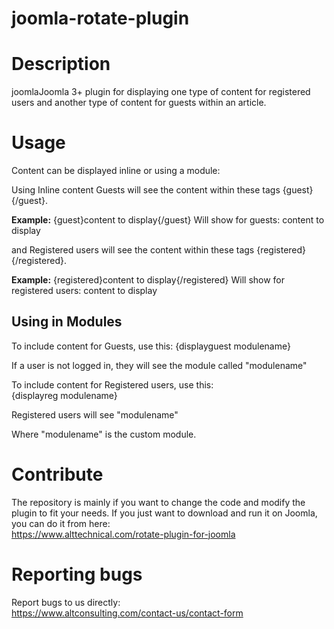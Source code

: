 # joomla-rotate-plugin

# Description
joomlaJoomla 3+ plugin for displaying one type of content for registered users and another type of content for guests within an article.

# Usage
Content can be displayed inline or using a module:

Using Inline content
Guests will see the content within these tags {guest}{/guest}.

**Example:**
{guest}content to display{/guest}
Will show for guests: content to display

and Registered users will see the content within these tags {registered}{/registered}.

**Example:**
{registered}content to display{/registered}
Will show for registered users: content to display

## Using in Modules
To include content for Guests, use this:
{displayguest modulename}  

If a user is not logged in, they will see the module called "modulename"  

To include content for Registered users, use this:  
{displayreg modulename}  

Registered users will see "modulename"  
  
Where "modulename" is the custom module.  

# Contribute
The repository is mainly if you want to change the code and modify the plugin to fit your needs. If you just want to download and run it on Joomla, you can do it from here:  
https://www.alttechnical.com/rotate-plugin-for-joomla

# Reporting bugs
Report bugs to us directly:  
https://www.altconsulting.com/contact-us/contact-form
